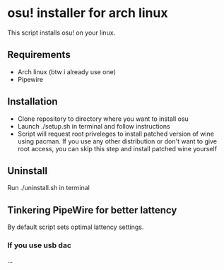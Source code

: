 # osu! installer for arch linux
This script installs osu! on your linux.

## Requirements
- Arch linux (btw i already use one)
- Pipewire

## Installation
- Clone repository to directory where you want to install osu
- Launch ./setup.sh in terminal and follow instructions
- Script will request root priveleges to install patched version of wine using pacman. If you use any other distribution or don't want to give root access, you can skip this step and install patched wine yourself

## Uninstall
Run ./uninstall.sh in terminal 

## Tinkering PipeWire for better lattency
By default script sets optimal lattency settings.

### If you use usb dac
...
